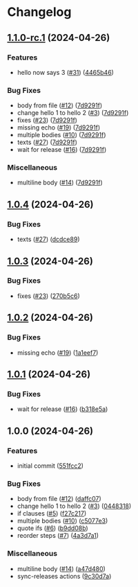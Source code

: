 # Changelog

## [1.1.0-rc.1](https://github.com/atzoum/release-sync/compare/v1.0.4...v1.1.0-rc.1) (2024-04-26)


### Features

* hello now says 3 ([#31](https://github.com/atzoum/release-sync/issues/31)) ([4465b46](https://github.com/atzoum/release-sync/commit/4465b46a80bba27506eb1fa78c9c79cc0043483d))


### Bug Fixes

* body from file ([#12](https://github.com/atzoum/release-sync/issues/12)) ([7d9291f](https://github.com/atzoum/release-sync/commit/7d9291f27eff1ab9799a6f51bc98db9367401cc6))
* change hello 1 to hello 2 ([#3](https://github.com/atzoum/release-sync/issues/3)) ([7d9291f](https://github.com/atzoum/release-sync/commit/7d9291f27eff1ab9799a6f51bc98db9367401cc6))
* fixes ([#23](https://github.com/atzoum/release-sync/issues/23)) ([7d9291f](https://github.com/atzoum/release-sync/commit/7d9291f27eff1ab9799a6f51bc98db9367401cc6))
* missing echo ([#19](https://github.com/atzoum/release-sync/issues/19)) ([7d9291f](https://github.com/atzoum/release-sync/commit/7d9291f27eff1ab9799a6f51bc98db9367401cc6))
* multiple bodies ([#10](https://github.com/atzoum/release-sync/issues/10)) ([7d9291f](https://github.com/atzoum/release-sync/commit/7d9291f27eff1ab9799a6f51bc98db9367401cc6))
* texts ([#27](https://github.com/atzoum/release-sync/issues/27)) ([7d9291f](https://github.com/atzoum/release-sync/commit/7d9291f27eff1ab9799a6f51bc98db9367401cc6))
* wait for release ([#16](https://github.com/atzoum/release-sync/issues/16)) ([7d9291f](https://github.com/atzoum/release-sync/commit/7d9291f27eff1ab9799a6f51bc98db9367401cc6))


### Miscellaneous

* multiline body ([#14](https://github.com/atzoum/release-sync/issues/14)) ([7d9291f](https://github.com/atzoum/release-sync/commit/7d9291f27eff1ab9799a6f51bc98db9367401cc6))

## [1.0.4](https://github.com/atzoum/release-sync/compare/v1.0.3...v1.0.4) (2024-04-26)


### Bug Fixes

* texts ([#27](https://github.com/atzoum/release-sync/issues/27)) ([dcdce89](https://github.com/atzoum/release-sync/commit/dcdce89fd6b0318961aa82ad996fad251d55f1d2))

## [1.0.3](https://github.com/atzoum/release-sync/compare/v1.0.2...v1.0.3) (2024-04-26)


### Bug Fixes

* fixes ([#23](https://github.com/atzoum/release-sync/issues/23)) ([270b5c6](https://github.com/atzoum/release-sync/commit/270b5c681fd57939ae45e3836ac0d3f3dfcd3678))

## [1.0.2](https://github.com/atzoum/release-sync/compare/v1.0.1...v1.0.2) (2024-04-26)


### Bug Fixes

* missing echo ([#19](https://github.com/atzoum/release-sync/issues/19)) ([1a1eef7](https://github.com/atzoum/release-sync/commit/1a1eef7d28a4172588e217d3e91933bc5e317054))

## [1.0.1](https://github.com/atzoum/release-sync/compare/v1.0.0...v1.0.1) (2024-04-26)


### Bug Fixes

* wait for release ([#16](https://github.com/atzoum/release-sync/issues/16)) ([b318e5a](https://github.com/atzoum/release-sync/commit/b318e5a5b4f71057bc43d6303022c8caa49f4bda))

## 1.0.0 (2024-04-26)


### Features

* initial commit ([551fcc2](https://github.com/atzoum/release-sync/commit/551fcc2faaa6ff1ed701e33e3c3a65b673eb5228))


### Bug Fixes

* body from file ([#12](https://github.com/atzoum/release-sync/issues/12)) ([daffc07](https://github.com/atzoum/release-sync/commit/daffc07f60ca397c39c041313d0168f5fc189967))
* change hello 1 to hello 2 ([#3](https://github.com/atzoum/release-sync/issues/3)) ([0448318](https://github.com/atzoum/release-sync/commit/04483181d42271994c64732630c1ca3864e522f6))
* if clauses ([#5](https://github.com/atzoum/release-sync/issues/5)) ([f27c217](https://github.com/atzoum/release-sync/commit/f27c2171ea6d32272006b02fea269cfa4b284810))
* multiple bodies ([#10](https://github.com/atzoum/release-sync/issues/10)) ([c5077e3](https://github.com/atzoum/release-sync/commit/c5077e37a7e4d7760f11b75793c9b0b757487779))
* quote ifs ([#6](https://github.com/atzoum/release-sync/issues/6)) ([b9dd08b](https://github.com/atzoum/release-sync/commit/b9dd08be11a79c93a603ea49bd0751602c0fe443))
* reorder steps ([#7](https://github.com/atzoum/release-sync/issues/7)) ([4a3d7a1](https://github.com/atzoum/release-sync/commit/4a3d7a12fe4390471386881858ca6828a5dde32b))


### Miscellaneous

* multiline body ([#14](https://github.com/atzoum/release-sync/issues/14)) ([a47d480](https://github.com/atzoum/release-sync/commit/a47d480387ea726bba140783a9c67052eb54f231))
* sync-releases actions ([9c30d7a](https://github.com/atzoum/release-sync/commit/9c30d7ae95a9f98b1bdfc7b45835866c321ba7d5))
